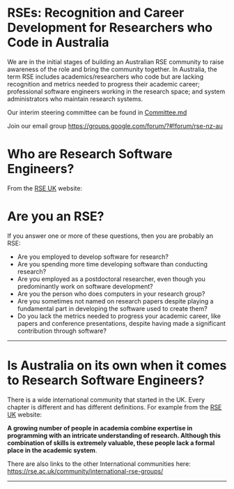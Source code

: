 # RSEs: Recognition and Career Development for Researchers who Code in Australia

We are in the initial stages of building an Australian RSE community to raise awareness of the role and bring the community together. In Australia, the term RSE includes academics/researchers who code but are lacking recognition and metrics needed to progress their academic career; professional software engineers working in the research space; and system administrators who maintain research systems.

Our interim steering committee can be found in [Committee.md](./Committee.md)

Join our email group https://groups.google.com/forum/?#!forum/rse-nz-au

# Who are Research Software Engineers?

From the [RSE UK](rse.ac.uk) website:

# Are you an RSE?

If you answer one or more of these questions, then you are probably an RSE:

- Are you employed to develop software for research?
- Are you spending more time developing software than conducting research?
- Are you employed as a postdoctoral researcher, even though you predominantly work on software development?
- Are you the person who does computers in your research group?
- Are you sometimes not named on research papers despite playing a fundamental part in developing the software used to create them?
- Do you lack the metrics needed to progress your academic career, like papers and conference presentations, despite having made a significant contribution through software?
----
# Is Australia on its own when it comes to Research Software Engineers?

There is a wide international community that started in the UK. Every chapter is different and has different definitions. For example from the [RSE UK](rse.ac.uk) website:

**A growing number of people in academia combine expertise in programming with an intricate understanding of research. Although this combination of skills is extremely valuable, these people lack a formal place in the academic system**. 


There are also links to the other International communities here:
https://rse.ac.uk/community/international-rse-groups/

----


